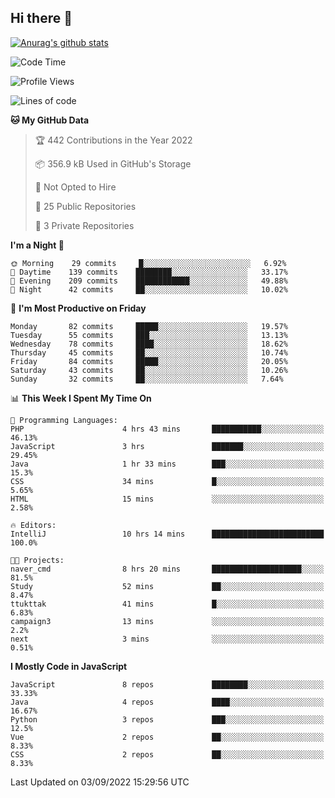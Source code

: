 ## Hi there 👋

[![Anurag's github stats](https://github-readme-stats.vercel.app/api?username=Songwonseok)](https://github.com/anuraghazra/github-readme-stats)



<!--START_SECTION:waka-->
![Code Time](http://img.shields.io/badge/Code%20Time-1%2C741%20hrs%206%20mins-blue)

![Profile Views](http://img.shields.io/badge/Profile%20Views-0-blue)

![Lines of code](https://img.shields.io/badge/From%20Hello%20World%20I%27ve%20Written-3%20Million%20lines%20of%20code-blue)

**🐱 My GitHub Data** 

> 🏆 442 Contributions in the Year 2022
 > 
> 📦 356.9 kB Used in GitHub's Storage 
 > 
> 🚫 Not Opted to Hire
 > 
> 📜 25 Public Repositories 
 > 
> 🔑 3 Private Repositories  
 > 
**I'm a Night 🦉** 

```text
🌞 Morning    29 commits     █░░░░░░░░░░░░░░░░░░░░░░░░   6.92% 
🌆 Daytime    139 commits    ████████░░░░░░░░░░░░░░░░░   33.17% 
🌃 Evening    209 commits    ████████████░░░░░░░░░░░░░   49.88% 
🌙 Night      42 commits     ██░░░░░░░░░░░░░░░░░░░░░░░   10.02%

```
📅 **I'm Most Productive on Friday** 

```text
Monday       82 commits     █████░░░░░░░░░░░░░░░░░░░░   19.57% 
Tuesday      55 commits     ███░░░░░░░░░░░░░░░░░░░░░░   13.13% 
Wednesday    78 commits     ████░░░░░░░░░░░░░░░░░░░░░   18.62% 
Thursday     45 commits     ██░░░░░░░░░░░░░░░░░░░░░░░   10.74% 
Friday       84 commits     █████░░░░░░░░░░░░░░░░░░░░   20.05% 
Saturday     43 commits     ██░░░░░░░░░░░░░░░░░░░░░░░   10.26% 
Sunday       32 commits     ██░░░░░░░░░░░░░░░░░░░░░░░   7.64%

```


📊 **This Week I Spent My Time On** 

```text
💬 Programming Languages: 
PHP                      4 hrs 43 mins       ███████████░░░░░░░░░░░░░░   46.13% 
JavaScript               3 hrs               ███████░░░░░░░░░░░░░░░░░░   29.45% 
Java                     1 hr 33 mins        ███░░░░░░░░░░░░░░░░░░░░░░   15.3% 
CSS                      34 mins             █░░░░░░░░░░░░░░░░░░░░░░░░   5.65% 
HTML                     15 mins             ░░░░░░░░░░░░░░░░░░░░░░░░░   2.58%

🔥 Editors: 
IntelliJ                 10 hrs 14 mins      █████████████████████████   100.0%

🐱‍💻 Projects: 
naver_cmd                8 hrs 20 mins       ████████████████████░░░░░   81.5% 
Study                    52 mins             ██░░░░░░░░░░░░░░░░░░░░░░░   8.47% 
ttukttak                 41 mins             █░░░░░░░░░░░░░░░░░░░░░░░░   6.83% 
campaign3                13 mins             ░░░░░░░░░░░░░░░░░░░░░░░░░   2.2% 
next                     3 mins              ░░░░░░░░░░░░░░░░░░░░░░░░░   0.51%

```

**I Mostly Code in JavaScript** 

```text
JavaScript               8 repos             ████████░░░░░░░░░░░░░░░░░   33.33% 
Java                     4 repos             ████░░░░░░░░░░░░░░░░░░░░░   16.67% 
Python                   3 repos             ███░░░░░░░░░░░░░░░░░░░░░░   12.5% 
Vue                      2 repos             ██░░░░░░░░░░░░░░░░░░░░░░░   8.33% 
CSS                      2 repos             ██░░░░░░░░░░░░░░░░░░░░░░░   8.33%

```



 Last Updated on 03/09/2022 15:29:56 UTC
<!--END_SECTION:waka-->
